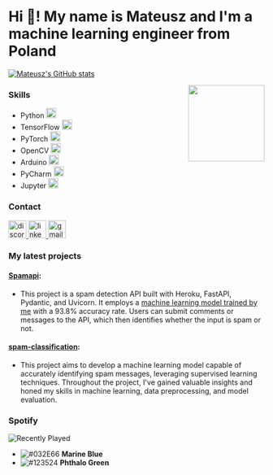 # Hi 👋! My name is Mateusz and I'm a machine learning engineer from Poland

[![Mateusz's GitHub stats](https://github-readme-stats.vercel.app/api?username=Mateusz-Szewczyk)](https://github.com/Mateusz-Szewczyk/github-readme-stats)



<img align="right" height="150" src="https://tenor.com/pl/view/elsword-gif-27268482.gif" />

### Skills
- Python <img src="https://cdn.jsdelivr.net/gh/devicons/devicon/icons/python/python-original.svg" height="20" alt="python logo" />
- TensorFlow <img src="https://cdn.jsdelivr.net/gh/devicons/devicon/icons/tensorflow/tensorflow-original.svg" height="20" alt="tensorflow logo" />
- PyTorch <img src="https://cdn.jsdelivr.net/gh/devicons/devicon/icons/pytorch/pytorch-original.svg" height="20" alt="pytorch logo" />
- OpenCV <img src="https://cdn.jsdelivr.net/gh/devicons/devicon/icons/opencv/opencv-original.svg" height="20" alt="opencv logo" />
- Arduino <img src="https://cdn.jsdelivr.net/gh/devicons/devicon/icons/arduino/arduino-original.svg" height="20" alt="arduino logo" />
- PyCharm <img src="https://cdn.jsdelivr.net/gh/devicons/devicon/icons/pycharm/pycharm-original.svg" height="20" alt="pycharm logo" />
- Jupyter <img src="https://cdn.jsdelivr.net/gh/devicons/devicon/icons/jupyter/jupyter-original.svg" height="20" alt="jupyter logo" />

### Contact
<div align="left">
  <a href="discord.com/users/133147908869586944" target="_blank">
    <img src="https://img.shields.io/static/v1?message=Discord&logo=discord&label=&color=7289DA&logoColor=white&labelColor=&style=for-the-badge" height="35" alt="discord logo"  />
  </a>
  <a href="https://www.linkedin.com/in/mateusz-szewczyk-09073220b/" target="_blank">
    <img src="https://img.shields.io/static/v1?message=LinkedIn&logo=linkedin&label=&color=0077B5&logoColor=white&labelColor=&style=for-the-badge" height="35" alt="linkedin logo"  />
  </a>
  <a href="mailto:mateusz.szewczyk000@gmail.colm" target="_blank">
    <img src="https://img.shields.io/static/v1?message=Gmail&logo=gmail&label=&color=D14836&logoColor=white&labelColor=&style=for-the-badge" height="35" alt="gmail logo"  />
  </a>
</div>

### My latest projects
#### [Spamapi](https://github.com/Mateusz-Szewczyk/spamapi):
- This project is a spam detection API built with Heroku, FastAPI, Pydantic, and Uvicorn. It employs a [machine learning model trained by me](https://github.com/Mateusz-Szewczyk/spam-classification) with a 93.8% accuracy rate. Users can submit comments or messages to the API, which then identifies whether the input is spam or not.

#### [spam-classification](https://github.com/Mateusz-Szewczyk/spam-classification):
- This project aims to develop a machine learning model capable of accurately identifying spam messages, leveraging supervised learning techniques. Throughout the project, I've gained valuable insights and honed my skills in machine learning, data preprocessing, and model evaluation.

### Spotify
![Recently Played](https://spotify-recently-played-readme.vercel.app/api?user=31o3tpe4td5w6qw6b753waie5upe&count=3)

- ![#032E66](https://placehold.co/100x100/032e66/032e66.png) **Marine Blue**
- ![#123524](https://placehold.co/100x100/123524/123524.png) **Phthalo Green**
